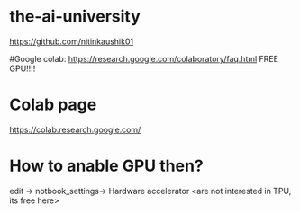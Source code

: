 # the-ai-university
 https://github.com/nitinkaushik01


#Google colab: https://research.google.com/colaboratory/faq.html
FREE GPU!!!!

# Colab page
https://colab.research.google.com/

# How to anable GPU then?
 edit -> notbook_settings-> Hardware accelerator 
 <are not interested in TPU, its free here>
 
 

